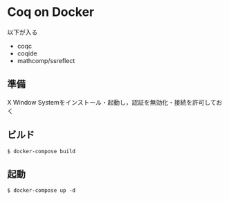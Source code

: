 # Coq on Docker
以下が入る
- coqc
- coqide
- mathcomp/ssreflect

## 準備
X Window Systemをインストール・起動し，認証を無効化・接続を許可しておく

## ビルド
```
$ docker-compose build
```

## 起動
```
$ docker-compose up -d
```